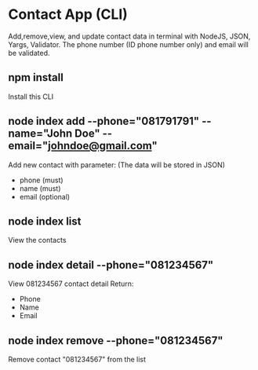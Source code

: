 # Contact App (CLI)
Add,remove,view, and update contact data in terminal with NodeJS, JSON, Yargs, Validator. The phone number (ID phone number only) and email will be validated.

## npm install
Install this CLI

## node index add --phone="081791791" --name="John Doe" --email="johndoe@gmail.com"
Add new contact with parameter: (The data will be stored in JSON)
- phone (must)
- name (must)
- email (optional)

## node index list
View the contacts

## node index detail --phone="081234567"
View 081234567 contact detail
Return: 
- Phone
- Name
- Email

## node index remove --phone="081234567"
Remove contact "081234567" from the list

